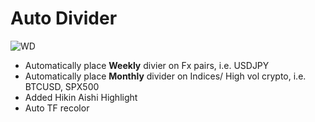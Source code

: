 # Auto Divider

![WD](auto_divider_wHK.png)

- Automatically place **Weekly** divier on Fx pairs, i.e. USDJPY
- Automatically place **Monthly** divider on Indices/ High vol crypto, i.e. BTCUSD, SPX500
- Added Hikin Aishi Highlight
- Auto TF recolor